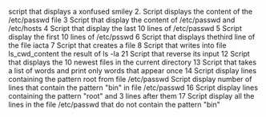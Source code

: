 script that displays a xonfused smiley
2. Script displays the content of the /etc/passwd file
3 Script that display the content of /etc/passwd and /etc/hosts
4 Script that display the last 10 lines of /etc/passwd
5 Script display the first 10 lines of /etc/psswd
6 Script that displays thethird line of the file iacta
7 Script that creates a file
8 Script that writes into file ls_cwd_content the result of ls -la
21 Script that reverse its input
12 Script that displays the 10 newest files in the current directory
13 Script that takes a list of words and print only words that appear once
14 Script display lines containing the pattern root from file /etc/passwd
Script display number of lines that contain the pattern "bin" in file /etc/passwd
16 Script display lines containing the pattern "root" and 3 lines after them
17 Script display all the lines in the file /etc/passwd that do not contain the pattern "bin" 
